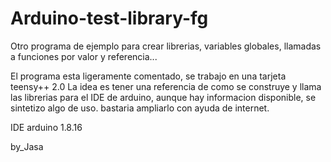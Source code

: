 # Arduino-test-library-fg
Otro programa de ejemplo para crear librerias, variables globales, 
llamadas a funciones por valor y referencia... 

El programa esta ligeramente comentado, se trabajo en una tarjeta teensy++ 2.0
La idea es tener una referencia de como se construye y llama las librerias
para el IDE de arduino, aunque hay informacion disponible, se sintetizo algo de uso.
bastaria ampliarlo con ayuda de internet.

IDE arduino 1.8.16

by_Jasa